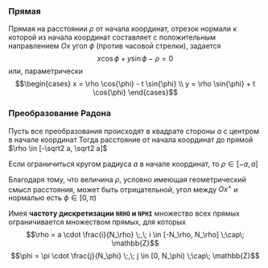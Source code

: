 ### Прямая
Прямая на расстоянии $\rho$ от начала координат, отрезок нормали к которой из начала координат составляет с положительным направлением $Ox$ угол $\phi$ (против часовой стрелки), задается
$$x \cos{\phi} + y \sin{\phi} - \rho = 0$$
или, параметрически
$$\begin{cases}
x = \rho \cos{\phi} - t \sin{\phi} \\
y = \rho \sin{\phi} + t \cos{\phi}
\end{cases}$$

### Преобразование Радона

Пусть все преобразования происходят в квадрате стороны $a$ с центром в начале координат
Тогда расстояние от начала координат до прямой $\rho \in [-\sqrt2 a, \sqrt2 a]$

Если ограничиться кругом радиуса $a$ в начале координат, то $\rho \in [-a, a]$

Благодаря тому, что величина $\rho$, условно имеющая геометрический смысл расстояния, может быть отрицательной, угол между $Ox^+$ и нормалью есть $\phi \in [0, \pi)$ 

Имея **частоту дискретизации ```NRHO``` и ```NPHI```** множество всех прямых ограничивается множеством прямых, для которых
$$\rho = a \cdot \frac{i}{N_\rho} \;,\; 
i \in [-N_\rho, N_\rho] \;\cap\; \mathbb{Z}$$
$$\phi = \pi \cdot \frac{j}{N_\phi} \;,\;
j \in [0, N_\phi) \;\cap\; \mathbb{Z}$$